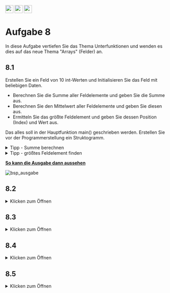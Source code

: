 <a href="https://github.com/hshf1/VorlesungC/discussions"><img src="https://img.shields.io/badge/Allgemein-Q%26A-informational?logo=github" height="25"/></a>
<a href="https://github.com/hshf1/VorlesungC/discussions/categories/02_übungsaufgaben"><img src="https://img.shields.io/badge/Übungsaufgaben-Q%26A-informational?logo=c" height="25"/></a>
<a href="https://github.com/hshf1/VorlesungC/discussions/13"><img src="https://img.shields.io/badge/Aufgabe_bewerten-red?logo=c" height="25"/></a>

# Aufgabe 8

In diese Aufgabe vertiefen Sie das Thema Unterfunktionen und wenden es dies auf das neue Thema "Arrays" (Felder) an.

##  8.1


Erstellen Sie ein Feld von 10 int-Werten und Initialisieren Sie das Feld mit beliebigen Daten.

* Berechnen Sie die Summe aller Feldelemente und geben Sie die Summe aus.
* Berechnen Sie den Mittelwert aller Feldelemente und geben Sie diesen aus.
* Ermitteln Sie das größte Feldelement und geben Sie dessen Position (Index) und Wert aus.

Das alles soll in der Hauptfunktion main() geschrieben werden. Erstellen Sie vor der Programmerstellung ein Struktogramm.

<details>
<summary>Tipp - Summe berechnen</summary>
  
Berechnen Sie die Summe des Feldes mit der Hilfe einer for() oder while() Schleife.

</details>

<details>
<summary>Tipp - größtes Feldelement finden</summary>

Erstellen Sie sich eine Hilfsvariable für den größten Wert und eine weitere für die Position des größten Werts im Feld. 
Überprüfen Sie mit einer Schleife jeden Wert des Feld und testen Sie, ob dieser größer ist als der Wert Ihrer Hilfvariable. Wenn das so ist, dann speichern Sie den neu gefunden Wert und die Position in den Hilfsvariablen ab.
  
Frage: Mit welchen Werten sollten Ihre Hilfsvariablen initialisiert werden? 

</details>

<ins><b>So kann die Ausgabe dann aussehen</b></ins>
<br />

![bsp_ausgabe](https://user-images.githubusercontent.com/100713757/192598275-2a5b7307-af24-4baa-a636-e0d724131964.gif)

##  8.2

<details>
<summary>Klicken zum Öffnen</summary>

Ihr Programm soll nun so erweitert/verändert werden, dass die unten aufgelisteten Aufgaben in Unterprogrammen umgesetzt sind.

- [ ] Summe berechnen. Neue Funktion: int summeBerechnen( int [10] )
  
  Berechnung der Summe aller Elemente des übergebenen Feldes int [10]

- [ ] Mittelwert berechnen. Neue Funktion:  float mittelwertBerechnen( int [10] )
  
  Berechnung des Mittelwerts aller Elemente des übergebenen Feldes int [10]

- [ ] Größtes Feldelement und Stelle suchen. Neue Funktion: int maximumBerechnen( int [10], int* )
  
Suche nach dem größten Feldelement und Ausgabe seiner Position (Index) im Feld.

</details>

## 8.3

<details>
<summary>Klicken zum Öffnen</summary>
  Erweitern Sie nun Ihr Programm um folgende Funktionen.
  

### Feld einlesen
  
  Der Benutzer soll ein beliebiges 10er Feld (Integer)
  (Siehe Aufgabe 8, Teil 1) über die Tastatur eingeben können.
  
  > void feld_einlesen(int [10])
  


### Feld ausgeben

Entwickeln Sie ein Unterprogramm, um ein 10er Feld am Bildschirm anzeigen zu können.

>void feld_ausgeben (int [10])
>

### Feld berechnen

Berechnen Sie für das vom Benutzer eingegebene Feld die Summe, den Mittelwert, das größte Feldelement und zeigen Sie das Feld an.
Benutzen Sie dafür die Unterprogramme aus 8.2


  </details>
  
  
  ## 8.4

<details>
<summary>Klicken zum Öffnen</summary>
  
  Erweitern Sie Ihr Programm um ein weiteres Unterprogramm, welches das Feld von klein nach groß sortiert. 
  
  > void feld_sortieren (int[10])
  > 

Geben Sie das Feld vor und nach dem Sortieren aus.


### Tipp 1 (Info) - Felder sortieren
<details>
<summary>Klicken zum Öffnen</summary>
Das Sortieren von Feldern ist ein ganz wichtiger Bestandteil der Programmierung. 
Zu diesem Thema gibt es gleich eine ganze Reihe an Verfahren, die sich in Komplexität und
Geschwindigkeit sehr unterscheiden.

Der hier vorgestellte Algorithmus ist der 'Selection-sort'.
Der Algorithmus ist vergleichsweise langsam, aber einfach.
Es werden 2 ineinander geschachtelte Schleifen verwendet.

   >   Bsp: mit 5 Werten: f[0]...f[4] enthalten 10 5 2 1 7
   >   
   >   1. Durchlauf i=0
   >   
   >   i:0    j: läuft von 1 bis 4. Falls f[j] kleiner als f[i] ist, dann tausche beide Werte
   >   
   >   i=0  j=1;  10 5 2 1 7 -> f[1]=5  <   f[0]=10 -> tausche: 5 und 10
   >   
   >   i=0  j=2;  5 10 2 1 7 -> f[2]=2  <   f[0]=5 -> tausche: 5 und 2
   >   
   >   i=0  j=3;  2 10 5 1 7 -> f[3]=1  <   f[0]=2 -> tausche: 2 und 1
   >   
   >   i=0  j=4;  1 10 5 2 7 -> f[4]=7  <   f[0]=1 _Nein_ -> nicht tauschen
   >   
   >   f[0] ist das kleinste Element, weiter mit den restlichen Elementen
   >

   >   2. Durchlauf i=1
   >   
   >   i:i    j: läuft von 2 bis 4. Falls f[j] kleiner als f[i] ist, dann tausche beide Werte
   >   
   >   i=1  j=2;  1 10 5 2 7 -> f[2]=5  <   f[1]=10 -> tausche: 5 und 10
   >   
   >   i=1  j=3;  1 5 10 2 7 -> f[3]=2  <   f[1]=2 -> tausche: 5 und 2
   >   
   >   i=1  j=4;  1 2 10 5 7 -> f[4]=7  <   f[1]=2 _Nein_ -> nicht tauschen
   >   
   >   f[0] und f[1] sind sortiert, weiter mit dem Rest
   >   
   >   ........... 

 ## !Achtung!
 
 Der Code, den Sie hier sehen werden, sortiert das Feld _nicht_ von kleine (links) nach groß (rechts).
 Er veranschaulicht allerdings den oben genannten Algorithmus.
 
 
Die Variable m ist 1, also werden die Werte 5 und 6 verglichen. Da 5 kleiner als 6 ist die if-Bedingung erfüllt und die beiden Zahlen werden getauscht.

  ![Screenshot (22)](https://user-images.githubusercontent.com/79829648/116119758-0fdc6b00-a6bf-11eb-85ed-0fe9caceb7be.png)
  ![Screenshot (23)](https://user-images.githubusercontent.com/79829648/116119966-4f0abc00-a6bf-11eb-8eb5-73b9500347f6.png)
  ![Screenshot (24)](https://user-images.githubusercontent.com/79829648/116120004-5df16e80-a6bf-11eb-8ac1-17c1d179770b.png)
 
 Das nächste mal werden die 3 und die 5 getauscht.
 ![Screenshot (28)](https://user-images.githubusercontent.com/79829648/116120153-85e0d200-a6bf-11eb-9367-c5016afdbce9.png)
 
 Nachdem alle Zahlen für die k-Schleife durchlaufen wurden, wird das aktuelle Feld ausgegeben und die Schleife wiederholt sich jetzt mit i=1.
 ![Screenshot (30)](https://user-images.githubusercontent.com/79829648/116120490-dfe19780-a6bf-11eb-97f9-cfcee8e6c36d.png)


  </details>
  </details>


  ## 8.5

<details>
<summary>Klicken zum Öffnen</summary>
  Erweitern Sie nun Ihr Programm um folgende Funktionen.
  

### Feld mit Zufallszahlen Initialisieren
  
  Das Feld soll jetzt mit Zufallszahlen initialisiert werden.  
  Entwickeln Sie die Funktion
  > void feld_initRand(int [10])
> 
  nutzen Sie für die Initialisierung des Feldes folgende Funktionen.

  >rand() in <stdlib.h>
  >time() in <timer.h>
  >
  Die Funktion rand() gibt eine pseudo-zufällige Ganzzahl zwischen 0 und RAND_MAX aus. RAND_MAX ist in stdlib.h deklariert.
  Um den Randomizer zu initialisieren (einen seed-Wert zu geben), wird die Funktion srand (time(NULL)); genutzt.
   Damit wird der Seed-Wert auf die seit 1.1.1970 vergangen Sekunden gesetzt.

  Definieren Sie ebenso eine #define Variable, MAX_ZUFALLSZAHL, welche die größte Zufallszahl darstellt, die Sie ermitteln wollen.

### Tipp 1 (Info) - feld_initRand
<details>
<summary>Klicken zum Öffnen</summary>
So könnte der Code aussehen
   ```C
  #include <stdlib.h>
  #include <time.h>
  
  #define Max_Zufallszahl 1000  
  
  /* Zufallsgenerator initialisieren */
  
  srand (time(NULL));

  /* Zufallszahlen generieren, */	
  i_zufallszahl = (MAX_ZUFALLSZAHL * rand() ) / RAND_MAX;

  

 ```   
  </details>
 </details>
  
  # Level 2 ~ Freiwillig - Klausuraufgabe zum Thema
  <details>
 <summary> Klicken zum öffnen </summary>
 SS 18 [5]
     
 Gegeben ist das folgende Programm:  
      <details>
 <summary> Klicken zum Programmvorlage zu öffnen </summary>
        
 ```C
#include <stdio.h>
    
    
 int main(){
    
  int init;
  char reihenfolge;
  short anz;
  // Feld array mit 10 Feldern vom Typ short definieren und jedes Element
  // mit 0 initialisieren
    
    
  puts("Bitte L\x84nge, Initialwert und Reihenfolge angeben!");
  // geforderte Werte per scanf einlesen
    
    
    
  // Funktion aufrufen um Feld mit Initialwerten zu füllen
    
    
    
  if(reihenfolge == '-'){
    // Funktionsaufruf: Feld von links nach rechts ausgeben
    
    
  }
  else {
    // Funktionsaufruf: Feld von rechts nach links ausgeben
    
    
  }
    
    
  printf("= %d\n",FeldAddition(array, anz));
  return 0;
} 

void FeldFuellen(short array[], short anz, int init)
    // Alle Elemente bis anz werden initialisiert Angefangen mit init
    // und dann jeweils um eins inkrementiert
    // also: array[0] = init; array[1] = init+1 usw.
    
    
    
}
    
int FeldAddition(short array[], short anz){
  int ergAdd = 0; // Ergebnis der Summe

  // alle Elemente bis anz werden aus dem Feld array aufsummiert und in
  // ergAdd gespeichert
  // ergAdd ist zurückzugeben
    
    
    
}
    
void FeldAusgeben(short array[], short anz, char reihenfolge){
    
  // Die Elemente des Feldes array sollen nacheinander ausgegeben werden.
  // In Abhängigkeit des dritten Parameters wird das Feld bei '+' von links
  // nach rechts ausgegeben oder bei '-' andersherum.
  // Die Anzahl der auszugebenen Elemente steht im zweiten Parameter.
    
    
    
}
    
 ```   
</details>
        
__Programmerläuterung__:   
Das Programm fordert drei Parameter an. Der Erste gibt die Anzahl der Felder an. Der Zweite gibt den Initialwert
an und der Dritte gibt an, ob die Zahlenreihe aufsteigend (+) oder absteigend (‐) ausgegeben wird. Vgl. untere
Abbildungen.
        [Bil
 __Hinweis:__ Fügen Sie Ihren Quellcode direkt in das obere Programm ein.   
        
**Ihre Aufgabe:** 
        
  a) Vervollständigen Sie die Funktion ```FeldFuellen```. Die Funktion füllt das Array ```array``` und beginnt
      das erste Feld mit ```init```. Alle anderen Werte werden jeweils um eins inkrementiert.
        
  b) Vervollständigen Sie die Funktion ```FeldAddition```. Die Funktion summiert die ersten ```anz```‐Elemente des
     Feldes auf und speichert diese ab. Anschließend wird die Summe zurückgeliefert.
        
  c) Vervollständigen Sie die Funktion ```FeldAusgeben```. Abhängig vom Übergabeparameter wird der Inhalt des 
      Arrays aufsteigend (+) oder absteigend (‐) auf dem Bildschirm ausgegeben. (keine Modifikation des Arrays nötig).
        
  d) Schreiben sie in den oberen Quellcode die drei fehlenden Funktionsprototypen.
        
  e) Definieren Sie in ```main()``` das Feld mit dem Namen ```array```. Es soll vom Typ ```short``` sein und 10
      Elemente beinhalten. Alle Elemente sind mit 0 vorzuinitialisieren.
        
  f) Lesen Sie im oberen Quellcode die drei Werte (Feldlänge, Initialwert und Reihenfolge) per ```scanf``` ein.
        
  g) Rufen Sie im oberen Quellcode an den vorgegebenen Stellen die geforderten Funktionen mit korrekten Parametern auf.

        
 </details>
